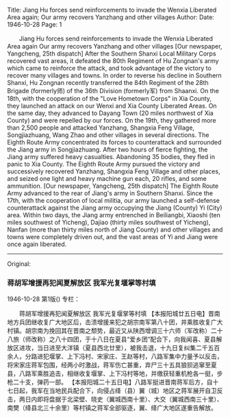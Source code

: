 Title: Jiang Hu forces send reinforcements to invade the Wenxia Liberated Area again; Our army recovers Yanzhang and other villages
Author:
Date: 1946-10-28
Page: 1

　　Jiang Hu forces send reinforcements to invade the Wenxia Liberated Area again
    Our army recovers Yanzhang and other villages
    [Our newspaper, Yangcheng, 25th dispatch] After the Southern Shanxi Local Military Corps recovered vast areas, it defeated the 80th Regiment of Hu Zongnan's army which came to reinforce the attack, and took advantage of the victory to recover many villages and towns. In order to reverse his decline in Southern Shanxi, Hu Zongnan recently transferred the 84th Regiment of the 28th Brigade (formerly师) of the 36th Division (formerly军) from Shaanxi. On the 18th, with the cooperation of the "Love Hometown Corps" in Xia County, they launched an attack on our Wenxi and Xia County Liberated Areas. On the same day, they advanced to Dayang Town (20 miles northwest of Xia County) and were repelled by our forces. On the 19th, they gathered more than 2,500 people and attacked Yanzhang, Shangxia Feng Village, Songjiazhuang, Wang Zhao and other villages in several directions. The Eighth Route Army concentrated its forces to counterattack and surrounded the Jiang army in Songjiazhuang. After two hours of fierce fighting, the Jiang army suffered heavy casualties. Abandoning 35 bodies, they fled in panic to Xia County. The Eighth Route Army pursued the victory and successively recovered Yanzhang, Shangxia Feng Village and other places, and seized one light and heavy machine gun each, 20 rifles, and some ammunition.
    [Our newspaper, Yangcheng, 25th dispatch] The Eighth Route Army advanced to the rear of Jiang's army in Southern Shanxi. Since the 17th, with the cooperation of local militia, our army launched a self-defense counterattack against the Jiang army occupying the Jiang (County) Yi (City) area. Within two days, the Jiang army entrenched in Beiliangbi, Xiaoshi (ten miles southwest of Yicheng), Dajiao (thirty miles southwest of Yicheng), Nanfan (more than thirty miles north of Jiang County) and other villages and towns were completely driven out, and the vast areas of Yi and Jiang were once again liberated.



<hr /> 

Original: 


### 蒋胡军增援再犯闻夏解放区  我军光复堰掌等村填

1946-10-28
第1版()
专栏：

　　蒋胡军增援再犯闻夏解放区
    我军光复堰掌等村填
    【本报阳城廿五日电】晋南地方兵团继收复广大地区后，击溃增援来犯之胡宗南军第八十团，并乘胜收复广大村镇。胡宗南为挽回其在晋南之颓势，最近又从陕西增调三十六师（军改称）二十八旅（师改称）之八十四团，于十八日在夏县“爱乡团”配合下，向我闻喜、夏县解放区进攻，当日进至大洋镇（夏县西北廿里），被我击退，十九日复纠集二千五百余人，分路进犯堰掌、上下冯村、宋家庄、王赵等村，八路军集中力量予以反击，将宋家庄蒋军包围，经两小时激战，蒋军伤亡甚重，弃尸三十五具狼狈逃窜至夏县，八路军乘胜追击，相继收复堰掌、上下冯村等地，并缴获轻重机枪各一挺，步枪二十支，弹药一部。
    【本报阳城二十五日电】八路军挺进晋南蒋军后方，自十七日起，我军在当地民兵配合下，向侵占绛（县）翼（城）地区之蒋军展开自卫反击，两日内即将盘据于北梁壁、晓史（翼城西南十里）、大交（翼城西南三十里）、南樊（绛县北三十余里）等村镇之蒋军全部驱逐，翼、绛广大地区遂重告解放。
